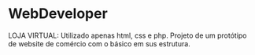 # WebDeveloper
LOJA VIRTUAL: Utilizado apenas html, css e php. Projeto de um protótipo de website de comércio com o básico em sus estrutura.
